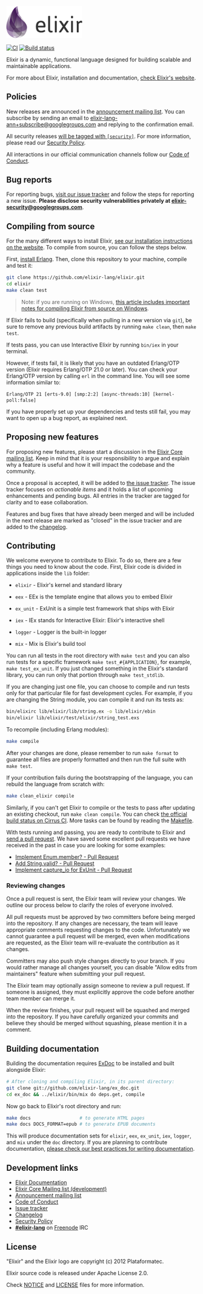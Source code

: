 <img src="https://github.com/elixir-lang/elixir-lang.github.com/raw/master/images/logo/logo.png" width="200" alt="Elixir">

[![CI](https://github.com/elixir-lang/elixir/workflows/CI/badge.svg?branch=master)](https://github.com/elixir-lang/elixir/actions?query=branch%3Amaster+workflow%3ACI) [![Build status](https://api.cirrus-ci.com/github/elixir-lang/elixir.svg?branch=master)](https://cirrus-ci.com/github/elixir-lang/elixir)

Elixir is a dynamic, functional language designed for building scalable
and maintainable applications.

For more about Elixir, installation and documentation,
[check Elixir's website](https://elixir-lang.org/).

## Policies

New releases are announced in the [announcement mailing list][8].
You can subscribe by sending an email to elixir-lang-ann+subscribe@googlegroups.com and replying to the confirmation email.

All security releases [will be tagged with `[security]`][10]. For more information, please read our [Security Policy][9].

All interactions in our official communication channels follow our [Code of Conduct][1].

## Bug reports

For reporting bugs, [visit our issue tracker][2] and follow the steps
for reporting a new issue. **Please disclose security vulnerabilities
privately at elixir-security@googlegroups.com**.

## Compiling from source

For the many different ways to install Elixir,
[see our installation instructions on the website](https://elixir-lang.org/install.html).
To compile from source, you can follow the steps below.

First, [install Erlang](https://elixir-lang.org/install.html#installing-erlang). Then, clone this repository to your machine, compile and test it:

```sh
git clone https://github.com/elixir-lang/elixir.git
cd elixir
make clean test
```

> Note: if you are running on Windows,
[this article includes important notes for compiling Elixir from source
on Windows](https://github.com/elixir-lang/elixir/wiki/Windows).

If Elixir fails to build (specifically when pulling in a new version via
`git`), be sure to remove any previous build artifacts by running
`make clean`, then `make test`.

If tests pass, you can use Interactive Elixir by running `bin/iex` in your terminal.

However, if tests fail, it is likely that you have an outdated Erlang/OTP version
(Elixir requires Erlang/OTP 21.0 or later). You can check your Erlang/OTP version
by calling `erl` in the command line. You will see some information similar to:

    Erlang/OTP 21 [erts-9.0] [smp:2:2] [async-threads:10] [kernel-poll:false]

If you have properly set up your dependencies and tests still fail,
you may want to open up a bug report, as explained next.

## Proposing new features

For proposing new features, please start a discussion in the
[Elixir Core mailing list][3]. Keep in mind that it is your responsibility
to argue and explain why a feature is useful and how it will impact the
codebase and the community.

Once a proposal is accepted, it will be added to [the issue tracker][2].
The issue tracker focuses on *actionable items* and it holds a list of
upcoming enhancements and pending bugs. All entries in the tracker are
tagged for clarity and to ease collaboration.

Features and bug fixes that have already been merged and will be included
in the next release are marked as "closed" in the issue tracker and are
added to the [changelog][7].

## Contributing

We welcome everyone to contribute to Elixir. To do so, there are a few
things you need to know about the code. First, Elixir code is divided
in applications inside the `lib` folder:

* `elixir` - Elixir's kernel and standard library

* `eex` - EEx is the template engine that allows you to embed Elixir

* `ex_unit` - ExUnit is a simple test framework that ships with Elixir

* `iex` - IEx stands for Interactive Elixir: Elixir's interactive shell

* `logger` - Logger is the built-in logger

* `mix` - Mix is Elixir's build tool

You can run all tests in the root directory with `make test` and you can
also run tests for a specific framework `make test_#{APPLICATION}`, for example,
`make test_ex_unit`. If you just changed something in the Elixir's standard
library, you can run only that portion through `make test_stdlib`.

If you are changing just one file, you can choose to compile and run tests only
for that particular file for fast development cycles. For example, if you
are changing the String module, you can compile it and run its tests as:

```sh
bin/elixirc lib/elixir/lib/string.ex -o lib/elixir/ebin
bin/elixir lib/elixir/test/elixir/string_test.exs
```

To recompile (including Erlang modules):

```sh
make compile
```

After your changes are done, please remember to run `make format` to guarantee
all files are properly formatted and then run the full suite with
`make test`.

If your contribution fails during the bootstrapping of the language,
you can rebuild the language from scratch with:

```sh
make clean_elixir compile
```

Similarly, if you can't get Elixir to compile or the tests to pass after
updating an existing checkout, run `make clean compile`. You can check
[the official build status on Cirrus CI](https://cirrus-ci.com/github/elixir-lang/elixir).
More tasks can be found by reading the [Makefile](Makefile).

With tests running and passing, you are ready to contribute to Elixir and
[send a pull request](https://help.github.com/articles/using-pull-requests/).
We have saved some excellent pull requests we have received in the past in
case you are looking for some examples:

* [Implement Enum.member? - Pull Request](https://github.com/elixir-lang/elixir/pull/992)
* [Add String.valid? - Pull Request](https://github.com/elixir-lang/elixir/pull/1058)
* [Implement capture_io for ExUnit - Pull Request](https://github.com/elixir-lang/elixir/pull/1059)

### Reviewing changes

Once a pull request is sent, the Elixir team will review your changes.
We outline our process below to clarify the roles of everyone involved.

All pull requests must be approved by two committers before being merged into
the repository. If any changes are necessary, the team will leave appropriate
comments requesting changes to the code. Unfortunately we cannot guarantee a
pull request will be merged, even when modifications are requested, as the Elixir
team will re-evaluate the contribution as it changes.

Committers may also push style changes directly to your branch. If you would
rather manage all changes yourself, you can disable "Allow edits from maintainers"
feature when submitting your pull request.

The Elixir team may optionally assign someone to review a pull request.
If someone is assigned, they must explicitly approve the code before
another team member can merge it.

When the review finishes, your pull request will be squashed and merged
into the repository. If you have carefully organized your commits and
believe they should be merged without squashing, please mention it in
a comment.

## Building documentation

Building the documentation requires [ExDoc](https://github.com/elixir-lang/ex_doc)
to be installed and built alongside Elixir:

```sh
# After cloning and compiling Elixir, in its parent directory:
git clone git://github.com/elixir-lang/ex_doc.git
cd ex_doc && ../elixir/bin/mix do deps.get, compile
```

Now go back to Elixir's root directory and run:

```sh
make docs                  # to generate HTML pages
make docs DOCS_FORMAT=epub # to generate EPUB documents
```

This will produce documentation sets for `elixir`, `eex`, `ex_unit`, `iex`, `logger`,
and `mix` under the `doc` directory. If you are planning to contribute documentation,
[please check our best practices for writing documentation](https://hexdocs.pm/elixir/writing-documentation.html).

## Development links

  * [Elixir Documentation][6]
  * [Elixir Core Mailing list (development)][3]
  * [Announcement mailing list][8]
  * [Code of Conduct][1]
  * [Issue tracker][2]
  * [Changelog][7]
  * [Security Policy][9]
  * **[#elixir-lang][4]** on [Freenode][5] IRC

  [1]: CODE_OF_CONDUCT.md
  [2]: https://github.com/elixir-lang/elixir/issues
  [3]: https://groups.google.com/group/elixir-lang-core
  [4]: https://webchat.freenode.net/?channels=#elixir-lang
  [5]: https://www.freenode.net
  [6]: https://elixir-lang.org/docs.html
  [7]: CHANGELOG.md
  [8]: https://groups.google.com/group/elixir-lang-ann
  [9]: SECURITY.md
  [10]: https://groups.google.com/forum/#!searchin/elixir-lang-ann/%5Bsecurity%5D%7Csort:date

## License

"Elixir" and the Elixir logo are copyright (c) 2012 Plataformatec.

Elixir source code is released under Apache License 2.0.

Check [NOTICE](NOTICE) and [LICENSE](LICENSE) files for more information.
